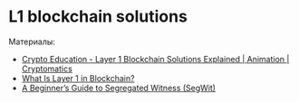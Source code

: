 # L1 blockchain solutions

Материалы:

* [Crypto Education - Layer 1 Blockchain Solutions Explained | Animation | Cryptomatics](https://www.youtube.com/watch?v=p7I4iDiMwCc)
* [What Is Layer 1 in Blockchain?](https://academy.binance.com/en/articles/what-is-layer-1-in-blockchain)
* [A Beginner’s Guide to Segregated Witness (SegWit)](https://academy.binance.com/en/articles/a-beginners-guide-to-segretated-witness-segwit)
